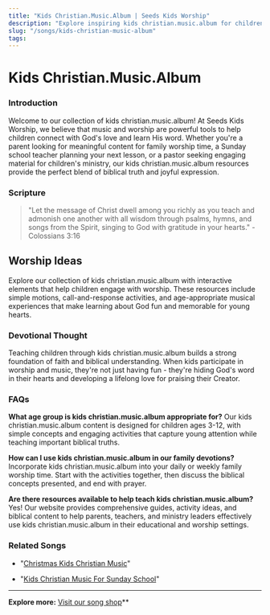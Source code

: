 ```yaml
---
title: "Kids Christian.Music.Album | Seeds Kids Worship"
description: "Explore inspiring kids christian.music.album for children's worship and faith development. Biblical music resources for families and ministry."
slug: "/songs/kids-christian-music-album"
tags:
---
```


# Kids Christian.Music.Album

### Introduction

Welcome to our collection of kids christian.music.album! At Seeds Kids Worship, we believe that music and worship are powerful tools to help children connect with God's love and learn His word. Whether you're a parent looking for meaningful content for family worship time, a Sunday school teacher planning your next lesson, or a pastor seeking engaging material for children's ministry, our kids christian.music.album resources provide the perfect blend of biblical truth and joyful expression.

### Scripture

> "Let the message of Christ dwell among you richly as you teach and admonish one another with all wisdom through psalms, hymns, and songs from the Spirit, singing to God with gratitude in your hearts." - Colossians 3:16

## Worship Ideas

Explore our collection of kids christian.music.album with interactive elements that help children engage with worship. These resources include simple motions, call-and-response activities, and age-appropriate musical experiences that make learning about God fun and memorable for young hearts.

### Devotional Thought

Teaching children through kids christian.music.album builds a strong foundation of faith and biblical understanding. When kids participate in worship and music, they're not just having fun - they're hiding God's word in their hearts and developing a lifelong love for praising their Creator.

### FAQs

**What age group is kids christian.music.album appropriate for?**
Our kids christian.music.album content is designed for children ages 3-12, with simple concepts and engaging activities that capture young attention while teaching important biblical truths.

**How can I use kids christian.music.album in our family devotions?**
Incorporate kids christian.music.album into your daily or weekly family worship time. Start with the activities together, then discuss the biblical concepts presented, and end with prayer.

**Are there resources available to help teach kids christian.music.album?**
Yes! Our website provides comprehensive guides, activity ideas, and biblical content to help parents, teachers, and ministry leaders effectively use kids christian.music.album in their educational and worship settings.

### Related Songs

- "[Christmas Kids Christian Music](/activities/christmas-kids-christian-music/)"

- "[Kids Christian Music For Sunday School](/activities/kids-christian-music-for-sunday-school/)"

---

**Explore more:** [Visit our song shop](https://seedskidsworship.com/shop)**

<!-- Schema Markup -->
<script type="application/ld+json">
{
  "@context": "https://schema.org",
  "@type": "MusicRecording",
  "name": "Kids Christian.Music.Album",
  "byArtist": {
    "@type": "MusicGroup",
    "name": "Seeds Kids Worship"
  },
  "isFamilyFriendly": true,
  "url": "https://seedskidsworship.com/songs/kids-christian-music-album/"
}
</script>